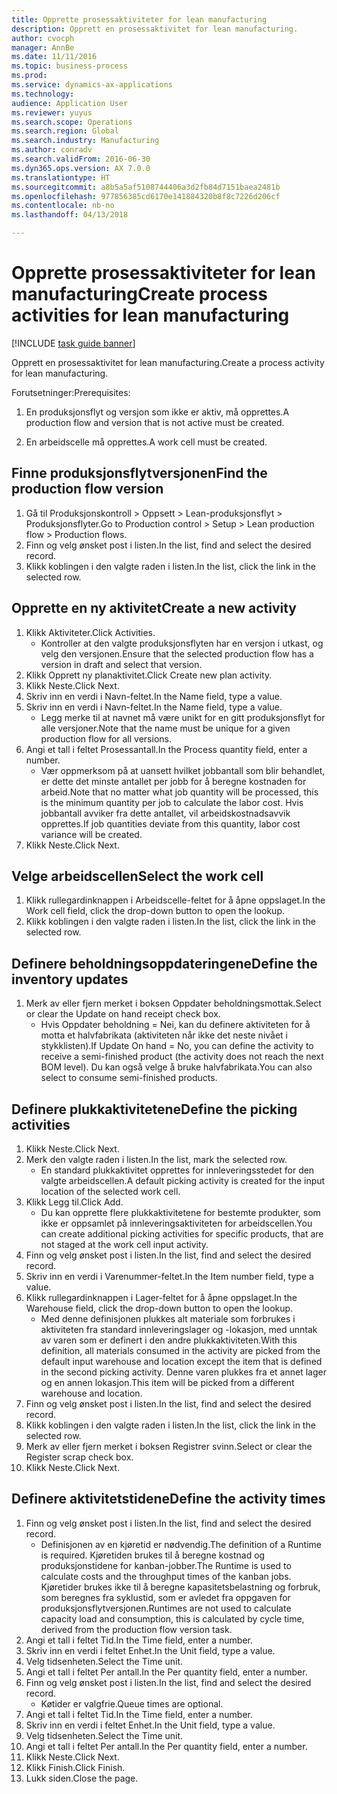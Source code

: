 ```yaml
--- 
title: Opprette prosessaktiviteter for lean manufacturing
description: Opprett en prosessaktivitet for lean manufacturing.
author: cvocph
manager: AnnBe
ms.date: 11/11/2016
ms.topic: business-process
ms.prod: 
ms.service: dynamics-ax-applications
ms.technology: 
audience: Application User
ms.reviewer: yuyus
ms.search.scope: Operations
ms.search.region: Global
ms.search.industry: Manufacturing
ms.author: conradv
ms.search.validFrom: 2016-06-30
ms.dyn365.ops.version: AX 7.0.0
ms.translationtype: HT
ms.sourcegitcommit: a8b5a5af5108744406a3d2fb84d7151baea2481b
ms.openlocfilehash: 977856385cd6170e141884320b8f8c7226d206cf
ms.contentlocale: nb-no
ms.lasthandoff: 04/13/2018

---
```

# <a name="create-process-activities-for-lean-manufacturing"></a><span data-ttu-id="aab90-103">Opprette prosessaktiviteter for lean manufacturing</span><span class="sxs-lookup"><span data-stu-id="aab90-103">Create process activities for lean manufacturing</span></span>

[!INCLUDE [task guide banner](../../includes/task-guide-banner.md)]

<span data-ttu-id="aab90-104">Opprett en prosessaktivitet for lean manufacturing.</span><span class="sxs-lookup"><span data-stu-id="aab90-104">Create a process activity for lean manufacturing.</span></span> 

<span data-ttu-id="aab90-105">Forutsetninger:</span><span class="sxs-lookup"><span data-stu-id="aab90-105">Prerequisites:</span></span> 

1. <span data-ttu-id="aab90-106">En produksjonsflyt og versjon som ikke er aktiv, må opprettes.</span><span class="sxs-lookup"><span data-stu-id="aab90-106">A production flow and version that is not active must be created.</span></span>

2. <span data-ttu-id="aab90-107">En arbeidscelle må opprettes.</span><span class="sxs-lookup"><span data-stu-id="aab90-107">A work cell must be created.</span></span>


## <a name="find-the-production-flow-version"></a><span data-ttu-id="aab90-108">Finne produksjonsflytversjonen</span><span class="sxs-lookup"><span data-stu-id="aab90-108">Find the production flow version</span></span>
1. <span data-ttu-id="aab90-109">Gå til Produksjonskontroll > Oppsett > Lean-produksjonsflyt > Produksjonsflyter.</span><span class="sxs-lookup"><span data-stu-id="aab90-109">Go to Production control > Setup > Lean production flow > Production flows.</span></span>
2. <span data-ttu-id="aab90-110">Finn og velg ønsket post i listen.</span><span class="sxs-lookup"><span data-stu-id="aab90-110">In the list, find and select the desired record.</span></span>
3. <span data-ttu-id="aab90-111">Klikk koblingen i den valgte raden i listen.</span><span class="sxs-lookup"><span data-stu-id="aab90-111">In the list, click the link in the selected row.</span></span>

## <a name="create-a-new-activity"></a><span data-ttu-id="aab90-112">Opprette en ny aktivitet</span><span class="sxs-lookup"><span data-stu-id="aab90-112">Create a new activity</span></span>
1. <span data-ttu-id="aab90-113">Klikk Aktiviteter.</span><span class="sxs-lookup"><span data-stu-id="aab90-113">Click Activities.</span></span>
    * <span data-ttu-id="aab90-114">Kontroller at den valgte produksjonsflyten har en versjon i utkast, og velg den versjonen.</span><span class="sxs-lookup"><span data-stu-id="aab90-114">Ensure that the selected production flow has a version in draft and select that version.</span></span>  
2. <span data-ttu-id="aab90-115">Klikk Opprett ny planaktivitet.</span><span class="sxs-lookup"><span data-stu-id="aab90-115">Click Create new plan activity.</span></span>
3. <span data-ttu-id="aab90-116">Klikk Neste.</span><span class="sxs-lookup"><span data-stu-id="aab90-116">Click Next.</span></span>
4. <span data-ttu-id="aab90-117">Skriv inn en verdi i Navn-feltet.</span><span class="sxs-lookup"><span data-stu-id="aab90-117">In the Name field, type a value.</span></span>
5. <span data-ttu-id="aab90-118">Skriv inn en verdi i Navn-feltet.</span><span class="sxs-lookup"><span data-stu-id="aab90-118">In the Name field, type a value.</span></span>
    * <span data-ttu-id="aab90-119">Legg merke til at navnet må være unikt for en gitt produksjonsflyt for alle versjoner.</span><span class="sxs-lookup"><span data-stu-id="aab90-119">Note that the name must be unique for a given production flow for all versions.</span></span>  
6. <span data-ttu-id="aab90-120">Angi et tall i feltet Prosessantall.</span><span class="sxs-lookup"><span data-stu-id="aab90-120">In the Process quantity field, enter a number.</span></span>
    * <span data-ttu-id="aab90-121">Vær oppmerksom på at uansett hvilket jobbantall som blir behandlet, er dette det minste antallet per jobb for å beregne kostnaden for arbeid.</span><span class="sxs-lookup"><span data-stu-id="aab90-121">Note that no matter what job quantity will be processed, this is the minimum quantity per job to calculate the labor cost.</span></span> <span data-ttu-id="aab90-122">Hvis jobbantall avviker fra dette antallet, vil arbeidskostnadsavvik opprettes.</span><span class="sxs-lookup"><span data-stu-id="aab90-122">If job quantities deviate from this quantity, labor cost variance will be created.</span></span>  
7. <span data-ttu-id="aab90-123">Klikk Neste.</span><span class="sxs-lookup"><span data-stu-id="aab90-123">Click Next.</span></span>

## <a name="select-the-work-cell"></a><span data-ttu-id="aab90-124">Velge arbeidscellen</span><span class="sxs-lookup"><span data-stu-id="aab90-124">Select the work cell</span></span>
1. <span data-ttu-id="aab90-125">Klikk rullegardinknappen i Arbeidscelle-feltet for å åpne oppslaget.</span><span class="sxs-lookup"><span data-stu-id="aab90-125">In the Work cell field, click the drop-down button to open the lookup.</span></span>
2. <span data-ttu-id="aab90-126">Klikk koblingen i den valgte raden i listen.</span><span class="sxs-lookup"><span data-stu-id="aab90-126">In the list, click the link in the selected row.</span></span>

## <a name="define-the-inventory-updates"></a><span data-ttu-id="aab90-127">Definere beholdningsoppdateringene</span><span class="sxs-lookup"><span data-stu-id="aab90-127">Define the inventory updates</span></span>
1. <span data-ttu-id="aab90-128">Merk av eller fjern merket i boksen Oppdater beholdningsmottak.</span><span class="sxs-lookup"><span data-stu-id="aab90-128">Select or clear the Update on hand receipt check box.</span></span>
    * <span data-ttu-id="aab90-129">Hvis Oppdater beholdning = Nei, kan du definere aktiviteten for å motta et halvfabrikata (aktiviteten når ikke det neste nivået i stykklisten).</span><span class="sxs-lookup"><span data-stu-id="aab90-129">If Update On hand = No, you can define the activity to receive a semi-finished product (the activity does not reach the next BOM level).</span></span>    <span data-ttu-id="aab90-130">Du kan også velge å bruke halvfabrikata.</span><span class="sxs-lookup"><span data-stu-id="aab90-130">You can also select to consume semi-finished products.</span></span>  

## <a name="define-the-picking-activities"></a><span data-ttu-id="aab90-131">Definere plukkaktivitetene</span><span class="sxs-lookup"><span data-stu-id="aab90-131">Define the picking activities</span></span>
1. <span data-ttu-id="aab90-132">Klikk Neste.</span><span class="sxs-lookup"><span data-stu-id="aab90-132">Click Next.</span></span>
2. <span data-ttu-id="aab90-133">Merk den valgte raden i listen.</span><span class="sxs-lookup"><span data-stu-id="aab90-133">In the list, mark the selected row.</span></span>
    * <span data-ttu-id="aab90-134">En standard plukkaktivitet opprettes for innleveringsstedet for den valgte arbeidscellen.</span><span class="sxs-lookup"><span data-stu-id="aab90-134">A default picking activity is created for the input location of the selected work cell.</span></span>  
3. <span data-ttu-id="aab90-135">Klikk Legg til.</span><span class="sxs-lookup"><span data-stu-id="aab90-135">Click Add.</span></span>
    * <span data-ttu-id="aab90-136">Du kan opprette flere plukkaktivitetene for bestemte produkter, som ikke er oppsamlet på innleveringsaktiviteten for arbeidscellen.</span><span class="sxs-lookup"><span data-stu-id="aab90-136">You can create additional picking activities for specific products, that are not staged at the work cell input activity.</span></span>  
4. <span data-ttu-id="aab90-137">Finn og velg ønsket post i listen.</span><span class="sxs-lookup"><span data-stu-id="aab90-137">In the list, find and select the desired record.</span></span>
5. <span data-ttu-id="aab90-138">Skriv inn en verdi i Varenummer-feltet.</span><span class="sxs-lookup"><span data-stu-id="aab90-138">In the Item number field, type a value.</span></span>
6. <span data-ttu-id="aab90-139">Klikk rullegardinknappen i Lager-feltet for å åpne oppslaget.</span><span class="sxs-lookup"><span data-stu-id="aab90-139">In the Warehouse field, click the drop-down button to open the lookup.</span></span>
    * <span data-ttu-id="aab90-140">Med denne definisjonen plukkes alt materiale som forbrukes i aktiviteten fra standard innleveringslager og -lokasjon, med unntak av varen som er definert i den andre plukkaktiviteten.</span><span class="sxs-lookup"><span data-stu-id="aab90-140">With this definition, all materials consumed in the activity are picked from the default input warehouse and location except the item that is defined in the second picking activity.</span></span> <span data-ttu-id="aab90-141">Denne varen plukkes fra et annet lager og en annen lokasjon.</span><span class="sxs-lookup"><span data-stu-id="aab90-141">This item will be picked from a different warehouse and location.</span></span>  
7. <span data-ttu-id="aab90-142">Finn og velg ønsket post i listen.</span><span class="sxs-lookup"><span data-stu-id="aab90-142">In the list, find and select the desired record.</span></span>
8. <span data-ttu-id="aab90-143">Klikk koblingen i den valgte raden i listen.</span><span class="sxs-lookup"><span data-stu-id="aab90-143">In the list, click the link in the selected row.</span></span>
9. <span data-ttu-id="aab90-144">Merk av eller fjern merket i boksen Registrer svinn.</span><span class="sxs-lookup"><span data-stu-id="aab90-144">Select or clear the Register scrap check box.</span></span>
10. <span data-ttu-id="aab90-145">Klikk Neste.</span><span class="sxs-lookup"><span data-stu-id="aab90-145">Click Next.</span></span>

## <a name="define-the-activity-times"></a><span data-ttu-id="aab90-146">Definere aktivitetstidene</span><span class="sxs-lookup"><span data-stu-id="aab90-146">Define the activity times</span></span>
1. <span data-ttu-id="aab90-147">Finn og velg ønsket post i listen.</span><span class="sxs-lookup"><span data-stu-id="aab90-147">In the list, find and select the desired record.</span></span>
    * <span data-ttu-id="aab90-148">Definisjonen av en kjøretid er nødvendig.</span><span class="sxs-lookup"><span data-stu-id="aab90-148">The definition of a Runtime is required.</span></span> <span data-ttu-id="aab90-149">Kjøretiden brukes til å beregne kostnad og produksjonstidene for kanban-jobber.</span><span class="sxs-lookup"><span data-stu-id="aab90-149">The Runtime is used to calculate costs and the throughput times of the kanban jobs.</span></span> <span data-ttu-id="aab90-150">Kjøretider brukes ikke til å beregne kapasitetsbelastning og forbruk, som beregnes fra syklustid, som er avledet fra oppgaven for produksjonsflytversjonen.</span><span class="sxs-lookup"><span data-stu-id="aab90-150">Runtimes are not used to calculate capacity load and consumption, this is calculated by cycle time, derived from the production flow version task.</span></span>  
2. <span data-ttu-id="aab90-151">Angi et tall i feltet Tid.</span><span class="sxs-lookup"><span data-stu-id="aab90-151">In the Time field, enter a number.</span></span>
3. <span data-ttu-id="aab90-152">Skriv inn en verdi i feltet Enhet.</span><span class="sxs-lookup"><span data-stu-id="aab90-152">In the Unit field, type a value.</span></span>
4. <span data-ttu-id="aab90-153">Velg tidsenheten.</span><span class="sxs-lookup"><span data-stu-id="aab90-153">Select the Time unit.</span></span>
5. <span data-ttu-id="aab90-154">Angi et tall i feltet Per antall.</span><span class="sxs-lookup"><span data-stu-id="aab90-154">In the Per quantity field, enter a number.</span></span>
6. <span data-ttu-id="aab90-155">Finn og velg ønsket post i listen.</span><span class="sxs-lookup"><span data-stu-id="aab90-155">In the list, find and select the desired record.</span></span>
    * <span data-ttu-id="aab90-156">Køtider er valgfrie.</span><span class="sxs-lookup"><span data-stu-id="aab90-156">Queue times are optional.</span></span>  
7. <span data-ttu-id="aab90-157">Angi et tall i feltet Tid.</span><span class="sxs-lookup"><span data-stu-id="aab90-157">In the Time field, enter a number.</span></span>
8. <span data-ttu-id="aab90-158">Skriv inn en verdi i feltet Enhet.</span><span class="sxs-lookup"><span data-stu-id="aab90-158">In the Unit field, type a value.</span></span>
9. <span data-ttu-id="aab90-159">Velg tidsenheten.</span><span class="sxs-lookup"><span data-stu-id="aab90-159">Select the Time unit.</span></span>
10. <span data-ttu-id="aab90-160">Angi et tall i feltet Per antall.</span><span class="sxs-lookup"><span data-stu-id="aab90-160">In the Per quantity field, enter a number.</span></span>
11. <span data-ttu-id="aab90-161">Klikk Neste.</span><span class="sxs-lookup"><span data-stu-id="aab90-161">Click Next.</span></span>
12. <span data-ttu-id="aab90-162">Klikk Finish.</span><span class="sxs-lookup"><span data-stu-id="aab90-162">Click Finish.</span></span>
13. <span data-ttu-id="aab90-163">Lukk siden.</span><span class="sxs-lookup"><span data-stu-id="aab90-163">Close the page.</span></span>


